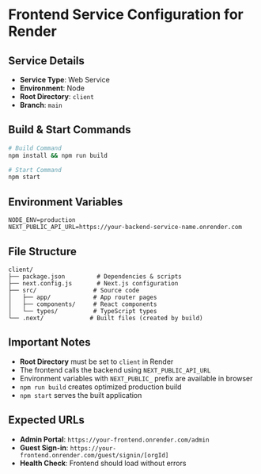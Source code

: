 # Frontend Service Configuration for Render

## Service Details
- **Service Type**: Web Service  
- **Environment**: Node
- **Root Directory**: `client`
- **Branch**: `main`

## Build & Start Commands
```bash
# Build Command
npm install && npm run build

# Start Command
npm start
```

## Environment Variables
```
NODE_ENV=production
NEXT_PUBLIC_API_URL=https://your-backend-service-name.onrender.com
```

## File Structure
```
client/
├── package.json         # Dependencies & scripts
├── next.config.js       # Next.js configuration
├── src/                # Source code
│   ├── app/            # App router pages
│   ├── components/     # React components
│   └── types/          # TypeScript types
└── .next/             # Built files (created by build)
```

## Important Notes
- **Root Directory** must be set to `client` in Render
- The frontend calls the backend using `NEXT_PUBLIC_API_URL`
- Environment variables with `NEXT_PUBLIC_` prefix are available in browser
- `npm run build` creates optimized production build
- `npm start` serves the built application

## Expected URLs
- **Admin Portal**: `https://your-frontend.onrender.com/admin`
- **Guest Sign-in**: `https://your-frontend.onrender.com/guest/signin/[orgId]`
- **Health Check**: Frontend should load without errors